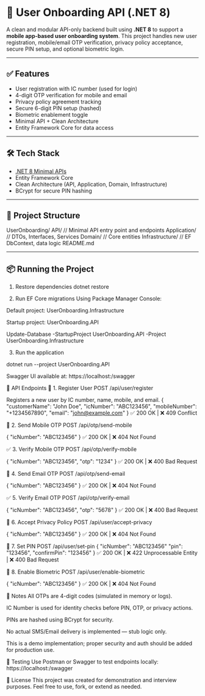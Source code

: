 # 📱 User Onboarding API (.NET 8)

A clean and modular API-only backend built using **.NET 8** to support a **mobile app-based user onboarding system**. This project handles new user registration, mobile/email OTP verification, privacy policy acceptance, secure PIN setup, and optional biometric login.

---

## ✅ Features

- User registration with IC number (used for login)
- 4-digit OTP verification for mobile and email
- Privacy policy agreement tracking
- Secure 6-digit PIN setup (hashed)
- Biometric enablement toggle
- Minimal API + Clean Architecture
- Entity Framework Core for data access

---

## 🛠 Tech Stack

- [.NET 8 Minimal APIs](https://learn.microsoft.com/en-us/aspnet/core/fundamentals/minimal-apis)
- Entity Framework Core
- Clean Architecture (API, Application, Domain, Infrastructure)
- BCrypt for secure PIN hashing

---

## 📁 Project Structure

UserOnboarding/
 API/ // Minimal API entry point and endpoints
 Application/ // DTOs, Interfaces, Services
 Domain/ // Core entities
 Infrastructure/ // EF DbContext, data logic
 README.md


---

## 📦 Running the Project
1. Restore dependencies
dotnet restore

3. Run EF Core migrations
Using Package Manager Console:

Default project: UserOnboarding.Infrastructure

Startup project: UserOnboarding.API

Update-Database -StartupProject UserOnboarding.API -Project UserOnboarding.Infrastructure

3. Run the application

dotnet run --project UserOnboarding.API

Swagger UI available at:
https://localhost:<port>/swagger


🚀 API Endpoints
🧾 1. Register User
POST /api/user/register

Registers a new user by IC number, name, mobile, and email.
{
  "customerName": "John Doe",
  "icNumber": "ABC123456",
  "mobileNumber": "+1234567890",
  "email": "john@example.com"
}
✅ 200 OK | ❌ 409 Conflict

📱 2. Send Mobile OTP
POST /api/otp/send-mobile

{
  "icNumber": "ABC123456"
}
✅ 200 OK | ❌ 404 Not Found

✅ 3. Verify Mobile OTP
POST /api/otp/verify-mobile

{
  "icNumber": "ABC123456",
  "otp": "1234"
}
✅ 200 OK | ❌ 400 Bad Request

📧 4. Send Email OTP
POST /api/otp/send-email

{
  "icNumber": "ABC123456"
}
✅ 200 OK | ❌ 404 Not Found


✅ 5. Verify Email OTP
POST /api/otp/verify-email

{
  "icNumber": "ABC123456",
  "otp": "5678"
}
✅ 200 OK | ❌ 400 Bad Request

📃 6. Accept Privacy Policy
POST /api/user/accept-privacy

{
  "icNumber": "ABC123456"
}
✅ 200 OK | ❌ 404 Not Found

🔐 7. Set PIN
POST /api/user/set-pin
{
  "icNumber": "ABC123456"
  "pin": "123456",
  "confirmPin": "123456"
}
✅ 200 OK | ❌ 422 Unprocessable Entity | ❌ 400 Bad Request

🧬 8. Enable Biometric
POST /api/user/enable-biometric

{
  "icNumber": "ABC123456"
}
✅ 200 OK | ❌ 404 Not Found



📘 Notes
All OTPs are 4-digit codes (simulated in memory or logs).

IC Number is used for identity checks before PIN, OTP, or privacy actions.

PINs are hashed using BCrypt for security.

No actual SMS/Email delivery is implemented — stub logic only.

This is a demo implementation; proper security and auth should be added for production use.

🧪 Testing
Use Postman or Swagger to test endpoints locally:
https://localhost:<PORT>/swagger


📄 License
This project was created for demonstration and interview purposes. Feel free to use, fork, or extend as needed.

